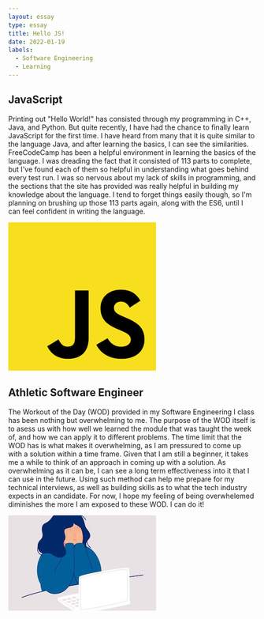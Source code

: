 ```yaml
---
layout: essay
type: essay
title: Hello JS!
date: 2022-01-19
labels:
  - Software Engineering
  - Learning
---
```


## JavaScript
Printing out "Hello World!" has consisted through my programming in C++, Java, and Python. But quite recently, I have had the chance to finally        learn JavaScript for the first time. I have heard from many that it is quite similar to the language Java, and after learning the basics, I can see the similarities. FreeCodeCamp has been a helpful environment in learning the basics of the language. I was dreading the fact that it consisted of 113 parts to complete, but I've found each of them so helpful in understanding what goes behind every test run. I was so nervous about my lack of skills in programming, and the sections that the site has provided was really helpful in building my knowledge about the language. I tend to forget things easily though, so I'm planning on brushing up those 113 parts again, along with the ES6, until I can feel confident in writing the language. 

<img class="ui medium right floated rounded image" src="../images/jslogo.png">

## Athletic Software Engineer
The Workout of the Day (WOD) provided in my Software Engineering I class has been nothing but overwhelming to me. The purpose of the WOD itself is to asess us with how well we learned the module that was taught the week of, and how we can apply it to different problems. The time limit that the WOD has is what makes it overwhelming, as I am pressured to come up with a solution within a time frame. Given that I am still a beginner, it takes me a while to think of an approach in coming up with a solution. As overwhelming as it can be, I can see a long term effectiveness into it that I can use in the future. Using such method can help me prepare for my technical interviews, as well as building skills as to what the tech industry expects in an candidate. For now, I hope my feeling of being overwhelemed diminishes the more I am exposed to these WOD. I can do it!  

<img class="ui medium right floated rounded image" src="../images/overwhelming.jpeg">

